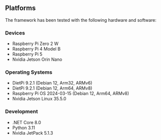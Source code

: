 ## Platforms

The framework has been tested with the following hardware and software:

### Devices
- Raspberry Pi Zero 2 W
- Raspberry Pi 4 Model B
- Raspberry Pi 5
- Nvidia Jetson Orin Nano

### Operating Systems
- DietPi 9.2.1 (Debian 12, Arm32, ARMv6)
- DietPi 9.2.1 (Debian 12, Arm64, ARMv8)
- Raspberry Pi OS 2024-03-15 (Debian 12, Arm64, ARMv8)
- Nvidia Jetson Linux 35.5.0

### Development
- .NET Core 8.0
- Python 3.11
- Nvidia JetPack 5.1.3